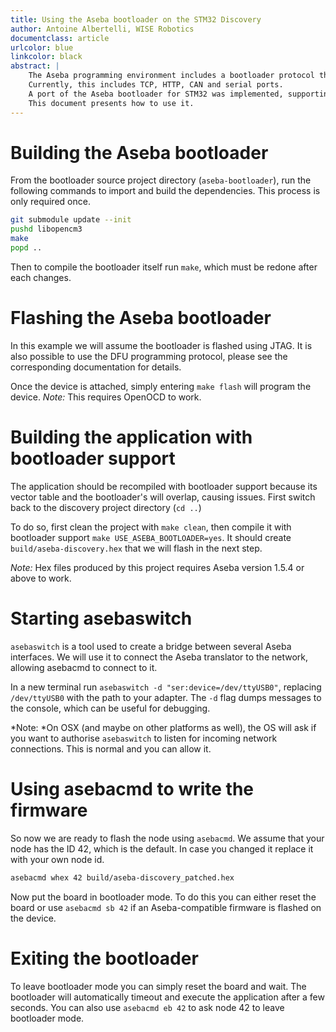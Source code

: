```yaml
---
title: Using the Aseba bootloader on the STM32 Discovery
author: Antoine Albertelli, WISE Robotics
documentclass: article
urlcolor: blue
linkcolor: black
abstract: |
    The Aseba programming environment includes a bootloader protocol that can be used to upgrades nodes over different transport layers.
    Currently, this includes TCP, HTTP, CAN and serial ports.
    A port of the Aseba bootloader for STM32 was implemented, supporting upgrade via CAN.
    This document presents how to use it.
---
```



# Building the Aseba bootloader
From the bootloader source project directory (`aseba-bootloader`), run the following commands to import and build the dependencies.
This process is only required once.

```bash
git submodule update --init
pushd libopencm3
make
popd ..
```

Then to compile the bootloader itself run `make`, which must be redone after each changes.

# Flashing the Aseba bootloader
In this example we will assume the bootloader is flashed using JTAG.
It is also possible to use the DFU programming protocol, please see the corresponding documentation for details.

Once the device is attached, simply entering `make flash` will program the device.
*Note:* This requires OpenOCD to work.

# Building the application with bootloader support
The application should be recompiled with bootloader support because its vector table and the bootloader's will overlap, causing issues.
First switch back to the discovery project directory (`cd ..`)

To do so, first clean the project with `make clean`, then compile it with bootloader support `make USE_ASEBA_BOOTLOADER=yes`.
It should create `build/aseba-discovery.hex` that we will flash in the next step.

*Note:* Hex files produced by this project requires Aseba version 1.5.4 or above to work.

# Starting asebaswitch
`asebaswitch` is a tool used to create a bridge between several Aseba interfaces.
We will use it to connect the Aseba translator to the network, allowing asebacmd to connect to it.

In a new terminal run `asebaswitch -d "ser:device=/dev/ttyUSB0"`, replacing `/dev/ttyUSB0` with the path to your adapter.
The `-d` flag dumps messages to the console, which can be useful for debugging.

*Note: *On OSX (and maybe on other platforms as well), the OS will ask if you want to authorise `asebaswitch` to listen for incoming network connections.
This is normal and you can allow it.

# Using asebacmd to write the firmware

So now we are ready to flash the node using `asebacmd`.
We assume that your node has the ID 42, which is the default.
In case you changed it replace it with your own node id.

```bash
asebacmd whex 42 build/aseba-discovery_patched.hex
```

Now put the board in bootloader mode.
To do this you can either reset the board or use `asebacmd sb 42` if an Aseba-compatible firmware is flashed on the device.

# Exiting the bootloader

To leave bootloader mode you can simply reset the board and wait.
The bootloader will automatically timeout and execute the application after a few seconds.
You can also use `asebacmd eb 42` to ask node 42 to leave bootloader mode.
